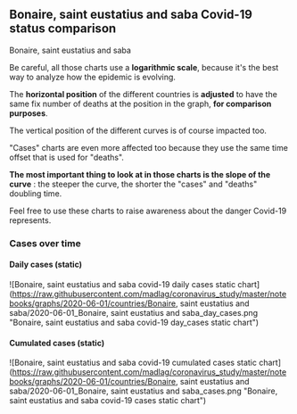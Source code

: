 ## Bonaire, saint eustatius and saba Covid-19 status comparison 

Bonaire, saint eustatius and saba



Be careful, all those charts use a **logarithmic scale**, because it's the best way to analyze how the epidemic is evolving.
 
The **horizontal position** of the different countries is **adjusted** to have the same fix number of deaths at the position in the graph, **for comparison purposes**.

The vertical position of the different curves is of course impacted too.

"Cases" charts are even more affected too because they use the same time offset that is used for "deaths".

**The most important thing to look at in those charts is the slope of the curve** : the steeper the curve, the shorter the "cases" and "deaths" doubling time.

Feel free to use these charts to raise awareness about the danger Covid-19 represents. 


 
### Cases over time
 
#### Daily cases (static)
![Bonaire, saint eustatius and saba covid-19 daily cases static chart](https://raw.githubusercontent.com/madlag/coronavirus_study/master/notebooks/graphs/2020-06-01/countries/Bonaire, saint eustatius and saba/2020-06-01_Bonaire, saint eustatius and saba_day_cases.png "Bonaire, saint eustatius and saba covid-19 day_cases static chart")   
 
#### Cumulated cases (static)
![Bonaire, saint eustatius and saba covid-19 cumulated cases static chart](https://raw.githubusercontent.com/madlag/coronavirus_study/master/notebooks/graphs/2020-06-01/countries/Bonaire, saint eustatius and saba/2020-06-01_Bonaire, saint eustatius and saba_cases.png "Bonaire, saint eustatius and saba covid-19 cases static chart")   

